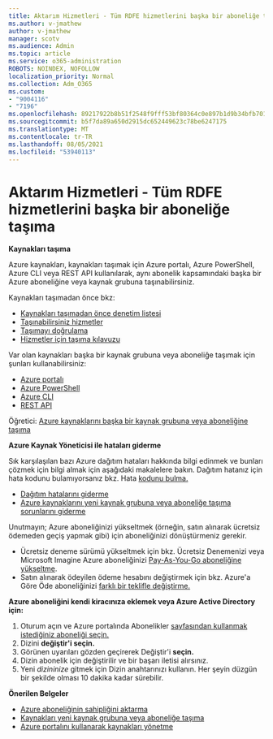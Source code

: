 ```yaml
---
title: Aktarım Hizmetleri - Tüm RDFE hizmetlerini başka bir aboneliğe taşıma
ms.author: v-jmathew
author: v-jmathew
manager: scotv
ms.audience: Admin
ms.topic: article
ms.service: o365-administration
ROBOTS: NOINDEX, NOFOLLOW
localization_priority: Normal
ms.collection: Adm_O365
ms.custom:
- "9004116"
- "7196"
ms.openlocfilehash: 89217922b8b51f2548f9fff53bf80364c0e897b1d9b34bfb7016f0b0f197cf17
ms.sourcegitcommit: b5f7da89a650d2915dc652449623c78be6247175
ms.translationtype: MT
ms.contentlocale: tr-TR
ms.lasthandoff: 08/05/2021
ms.locfileid: "53940113"
---
```

# <a name="transfer-services---move-all-rdfe-services-to-another-subscription"></a>Aktarım Hizmetleri - Tüm RDFE hizmetlerini başka bir aboneliğe taşıma

**Kaynakları taşıma**

Azure kaynakları, kaynakları taşımak için Azure portalı, Azure PowerShell, Azure CLI veya REST API kullanılarak, aynı abonelik kapsamındaki başka bir Azure aboneliğine veya kaynak grubuna taşınabilirsiniz.

Kaynakları taşımadan önce bkz:

- [Kaynakları taşımadan önce denetim listesi](https://docs.microsoft.com/azure/azure-resource-manager/resource-group-move-resources?WT.mc_id=Portal-Microsoft_Azure_Support#checklist-before-moving-resources)
- [Taşınabilirsiniz hizmetler](https://docs.microsoft.com/azure/azure-resource-manager/move-support-resources?WT.mc_id=Portal-Microsoft_Azure_Support)
- [Taşımayı doğrulama](https://docs.microsoft.com/azure/azure-resource-manager/resource-group-move-resources?WT.mc_id=Portal-Microsoft_Azure_Support#validate-move)
- [Hizmetler için taşıma kılavuzu](https://docs.microsoft.com/azure/azure-resource-manager/move-limitations/app-service-move-limitations?WT.mc_id=Portal-Microsoft_Azure_Support)

Var olan kaynakları başka bir kaynak grubuna veya aboneliğe taşımak için şunları kullanabilirsiniz:

- [Azure portalı](https://docs.microsoft.com/azure/azure-resource-manager/resource-group-move-resources?WT.mc_id=Portal-Microsoft_Azure_Support#use-the-portal)
- [Azure PowerShell](https://docs.microsoft.com/azure/azure-resource-manager/resource-group-move-resources?WT.mc_id=Portal-Microsoft_Azure_Support#use-azure-powershell)
- [Azure CLI](https://docs.microsoft.com/azure/azure-resource-manager/resource-group-move-resources?WT.mc_id=Portal-Microsoft_Azure_Support#use-azure-cli)
- [REST API](https://docs.microsoft.com/azure/azure-resource-manager/resource-group-move-resources?WT.mc_id=Portal-Microsoft_Azure_Support#use-rest-api)

Öğretici: [Azure kaynaklarını başka bir kaynak grubuna veya aboneliğine taşıma](https://docs.microsoft.com/azure/azure-resource-manager/resource-manager-tutorial-move-resources)

**Azure Kaynak Yöneticisi ile hataları giderme**

Sık karşılaşılan bazı Azure dağıtım hataları hakkında bilgi edinmek ve bunları çözmek için bilgi almak için aşağıdaki makalelere bakın. Dağıtım hatanız için hata kodunu bulamıyorsanız bkz. Hata [kodunu bulma.](https://docs.microsoft.com/azure/azure-resource-manager/resource-manager-common-deployment-errors?WT.mc_id=Portal-Microsoft_Azure_Support#find-error-code)

- [Dağıtım hatalarını giderme](https://docs.microsoft.com/azure/azure-resource-manager/resource-manager-common-deployment-errors)
- [Azure kaynaklarını yeni kaynak grubuna veya aboneliğe taşıma sorunlarını giderme](https://docs.microsoft.com/azure/azure-resource-manager/troubleshoot-move)

Unutmayın; Azure aboneliğinizi yükseltmek (örneğin, satın alınarak ücretsiz ödemeden geçiş yapmak gibi) için aboneliğinizi dönüştürmeniz gerekir.

- Ücretsiz deneme sürümü yükseltmek için bkz. Ücretsiz Denemenizi veya Microsoft Imagine Azure aboneliğinizi [Pay-As-You-Go aboneliğine yükseltme](https://docs.microsoft.com/azure/billing/billing-upgrade-azure-subscription).
- Satın alınarak ödeyilen ödeme hesabını değiştirmek için bkz. Azure'a Göre Öde aboneliğinizi [farklı bir teklifle değiştirme.](https://docs.microsoft.com/azure/billing/billing-how-to-switch-azure-offer)

**Azure aboneliğini kendi kiracınıza eklemek veya Azure Active Directory için:**

1. Oturum açın ve Azure portalında Abonelikler [sayfasından kullanmak istediğiniz aboneliği seçin.](https://portal.azure.com/#blade/Microsoft_Azure_Billing/SubscriptionsBlade)
2. Dizini **değiştir'i seçin.**
3. Görünen uyarıları gözden geçirerek Değiştir'i **seçin.**
4. Dizin abonelik için değiştirilir ve bir başarı iletisi alırsınız.
5. Yeni *dizininize* gitmek için Dizin anahtarınızı kullanın. Her şeyin düzgün bir şekilde olması 10 dakika kadar sürebilir.

**Önerilen Belgeler**

- [Azure aboneliğinin sahipliğini aktarma](https://docs.microsoft.com/azure/billing-subscription-transfer)
- [Kaynakları yeni kaynak grubuna veya aboneliğe taşıma](https://docs.microsoft.com/azure/azure-resource-manager/resource-group-move-resources)
- [Azure portalını kullanarak kaynakları yönetme](https://docs.microsoft.com/azure/azure-resource-manager/resource-group-portal)
